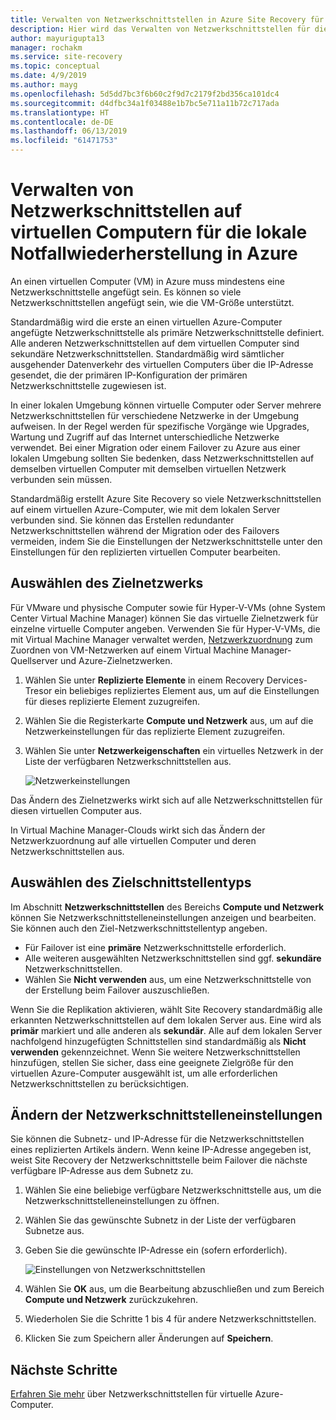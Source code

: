 ```yaml
---
title: Verwalten von Netzwerkschnittstellen in Azure Site Recovery für die lokale Notfallwiederherstellung in Azure | Microsoft-Dokumentation
description: Hier wird das Verwalten von Netzwerkschnittstellen für die lokale Notfallwiederherstellung in Azure mit Azure Site Recovery beschrieben.
author: mayurigupta13
manager: rochakm
ms.service: site-recovery
ms.topic: conceptual
ms.date: 4/9/2019
ms.author: mayg
ms.openlocfilehash: 5d5dd7bc3f6b60c2f9d7c2179f2bd356ca101dc4
ms.sourcegitcommit: d4dfbc34a1f03488e1b7bc5e711a11b72c717ada
ms.translationtype: HT
ms.contentlocale: de-DE
ms.lasthandoff: 06/13/2019
ms.locfileid: "61471753"
---
```

# <a name="manage-virtual-machine-network-interfaces-for-on-premises-disaster-recovery-to-azure"></a>Verwalten von Netzwerkschnittstellen auf virtuellen Computern für die lokale Notfallwiederherstellung in Azure
An einen virtuellen Computer (VM) in Azure muss mindestens eine Netzwerkschnittstelle angefügt sein. Es können so viele Netzwerkschnittstellen angefügt sein, wie die VM-Größe unterstützt.

Standardmäßig wird die erste an einen virtuellen Azure-Computer angefügte Netzwerkschnittstelle als primäre Netzwerkschnittstelle definiert. Alle anderen Netzwerkschnittstellen auf dem virtuellen Computer sind sekundäre Netzwerkschnittstellen. Standardmäßig wird sämtlicher ausgehender Datenverkehr des virtuellen Computers über die IP-Adresse gesendet, die der primären IP-Konfiguration der primären Netzwerkschnittstelle zugewiesen ist.

In einer lokalen Umgebung können virtuelle Computer oder Server mehrere Netzwerkschnittstellen für verschiedene Netzwerke in der Umgebung aufweisen. In der Regel werden für spezifische Vorgänge wie Upgrades, Wartung und Zugriff auf das Internet unterschiedliche Netzwerke verwendet. Bei einer Migration oder einem Failover zu Azure aus einer lokalen Umgebung sollten Sie bedenken, dass Netzwerkschnittstellen auf demselben virtuellen Computer mit demselben virtuellen Netzwerk verbunden sein müssen.

Standardmäßig erstellt Azure Site Recovery so viele Netzwerkschnittstellen auf einem virtuellen Azure-Computer, wie mit dem lokalen Server verbunden sind. Sie können das Erstellen redundanter Netzwerkschnittstellen während der Migration oder des Failovers vermeiden, indem Sie die Einstellungen der Netzwerkschnittstelle unter den Einstellungen für den replizierten virtuellen Computer bearbeiten.

## <a name="select-the-target-network"></a>Auswählen des Zielnetzwerks

Für VMware und physische Computer sowie für Hyper-V-VMs (ohne System Center Virtual Machine Manager) können Sie das virtuelle Zielnetzwerk für einzelne virtuelle Computer angeben. Verwenden Sie für Hyper-V-VMs, die mit Virtual Machine Manager verwaltet werden, [Netzwerkzuordnung](site-recovery-network-mapping.md) zum Zuordnen von VM-Netzwerken auf einem Virtual Machine Manager-Quellserver und Azure-Zielnetzwerken.

1. Wählen Sie unter **Replizierte Elemente** in einem Recovery Dervices-Tresor ein beliebiges repliziertes Element aus, um auf die Einstellungen für dieses replizierte Element zuzugreifen.

2. Wählen Sie die Registerkarte **Compute und Netzwerk** aus, um auf die Netzwerkeinstellungen für das replizierte Element zuzugreifen.

3. Wählen Sie unter **Netzwerkeigenschaften** ein virtuelles Netzwerk in der Liste der verfügbaren Netzwerkschnittstellen aus.

    ![Netzwerkeinstellungen](./media/site-recovery-manage-network-interfaces-on-premises-to-azure/compute-and-network.png)

Das Ändern des Zielnetzwerks wirkt sich auf alle Netzwerkschnittstellen für diesen virtuellen Computer aus.

In Virtual Machine Manager-Clouds wirkt sich das Ändern der Netzwerkzuordnung auf alle virtuellen Computer und deren Netzwerkschnittstellen aus.

## <a name="select-the-target-interface-type"></a>Auswählen des Zielschnittstellentyps

Im Abschnitt **Netzwerkschnittstellen** des Bereichs **Compute und Netzwerk** können Sie Netzwerkschnittstelleneinstellungen anzeigen und bearbeiten. Sie können auch den Ziel-Netzwerkschnittstellentyp angeben.

- Für Failover ist eine **primäre** Netzwerkschnittstelle erforderlich.
- Alle weiteren ausgewählten Netzwerkschnittstellen sind ggf. **sekundäre** Netzwerkschnittstellen.
- Wählen Sie **Nicht verwenden** aus, um eine Netzwerkschnittstelle von der Erstellung beim Failover auszuschließen.

Wenn Sie die Replikation aktivieren, wählt Site Recovery standardmäßig alle erkannten Netzwerkschnittstellen auf dem lokalen Server aus. Eine wird als **primär** markiert und alle anderen als **sekundär**. Alle auf dem lokalen Server nachfolgend hinzugefügten Schnittstellen sind standardmäßig als **Nicht verwenden** gekennzeichnet. Wenn Sie weitere Netzwerkschnittstellen hinzufügen, stellen Sie sicher, dass eine geeignete Zielgröße für den virtuellen Azure-Computer ausgewählt ist, um alle erforderlichen Netzwerkschnittstellen zu berücksichtigen.

## <a name="modify-network-interface-settings"></a>Ändern der Netzwerkschnittstelleneinstellungen

Sie können die Subnetz- und IP-Adresse für die Netzwerkschnittstellen eines replizierten Artikels ändern. Wenn keine IP-Adresse angegeben ist, weist Site Recovery der Netzwerkschnittstelle beim Failover die nächste verfügbare IP-Adresse aus dem Subnetz zu.

1. Wählen Sie eine beliebige verfügbare Netzwerkschnittstelle aus, um die Netzwerkschnittstelleneinstellungen zu öffnen.

2. Wählen Sie das gewünschte Subnetz in der Liste der verfügbaren Subnetze aus.

3. Geben Sie die gewünschte IP-Adresse ein (sofern erforderlich).

    ![Einstellungen von Netzwerkschnittstellen](./media/site-recovery-manage-network-interfaces-on-premises-to-azure/network-interface-settings.png)

4. Wählen Sie **OK** aus, um die Bearbeitung abzuschließen und zum Bereich **Compute und Netzwerk** zurückzukehren.

5. Wiederholen Sie die Schritte 1 bis 4 für andere Netzwerkschnittstellen.

6. Klicken Sie zum Speichern aller Änderungen auf **Speichern**.

## <a name="next-steps"></a>Nächste Schritte
  [Erfahren Sie mehr](../virtual-network/virtual-network-network-interface-vm.md) über Netzwerkschnittstellen für virtuelle Azure-Computer.
